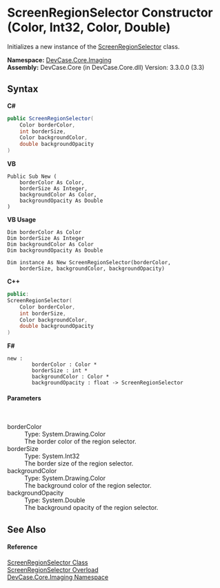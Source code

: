 # ScreenRegionSelector Constructor (Color, Int32, Color, Double)
 

Initializes a new instance of the <a href="T_DevCase_Core_Imaging_ScreenRegionSelector">ScreenRegionSelector</a> class.

**Namespace:**&nbsp;<a href="N_DevCase_Core_Imaging">DevCase.Core.Imaging</a><br />**Assembly:**&nbsp;DevCase.Core (in DevCase.Core.dll) Version: 3.3.0.0 (3.3)

## Syntax

**C#**<br />
``` C#
public ScreenRegionSelector(
	Color borderColor,
	int borderSize,
	Color backgroundColor,
	double backgroundOpacity
)
```

**VB**<br />
``` VB
Public Sub New ( 
	borderColor As Color,
	borderSize As Integer,
	backgroundColor As Color,
	backgroundOpacity As Double
)
```

**VB Usage**<br />
``` VB Usage
Dim borderColor As Color
Dim borderSize As Integer
Dim backgroundColor As Color
Dim backgroundOpacity As Double

Dim instance As New ScreenRegionSelector(borderColor, 
	borderSize, backgroundColor, backgroundOpacity)
```

**C++**<br />
``` C++
public:
ScreenRegionSelector(
	Color borderColor, 
	int borderSize, 
	Color backgroundColor, 
	double backgroundOpacity
)
```

**F#**<br />
``` F#
new : 
        borderColor : Color * 
        borderSize : int * 
        backgroundColor : Color * 
        backgroundOpacity : float -> ScreenRegionSelector
```


#### Parameters
&nbsp;<dl><dt>borderColor</dt><dd>Type: System.Drawing.Color<br />The border color of the region selector.</dd><dt>borderSize</dt><dd>Type: System.Int32<br />The border size of the region selector.</dd><dt>backgroundColor</dt><dd>Type: System.Drawing.Color<br />The background color of the region selector.</dd><dt>backgroundOpacity</dt><dd>Type: System.Double<br />The background opacity of the region selector.</dd></dl>

## See Also


#### Reference
<a href="T_DevCase_Core_Imaging_ScreenRegionSelector">ScreenRegionSelector Class</a><br /><a href="Overload_DevCase_Core_Imaging_ScreenRegionSelector__ctor">ScreenRegionSelector Overload</a><br /><a href="N_DevCase_Core_Imaging">DevCase.Core.Imaging Namespace</a><br />